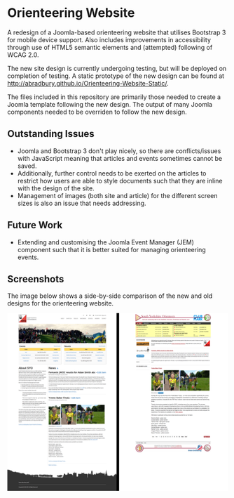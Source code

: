 # Orienteering Website

A redesign of a Joomla-based orienteering website that utilises Bootstrap 3 for mobile device support. Also includes improvements in accessibility through use of HTML5 semantic elements and (attempted) following of WCAG 2.0.

The new site design is currently undergoing testing, but will be deployed on completion of testing. A static prototype of the new design can be found at <http://abradbury.github.io/Orienteering-Website-Static/>.

The files included in this repository are primarily those needed to create a Joomla template following the new design. The output of many Joomla components needed to be overriden to follow the new design.

## Outstanding Issues
* Joomla and Bootstrap 3 don't play nicely, so there are conflicts/issues with JavaScript meaning that articles and events sometimes cannot be saved. 
* Additionally, further control needs to be exerted on the articles to restrict how users are able to style documents such that they are inline with the design of the site. 
* Management of images (both site and article) for the different screen sizes is also an issue that needs addressing.

## Future Work
* Extending and customising the Joomla Event Manager (JEM) component such that it is better suited for managing orienteering events.  

## Screenshots
The image below shows a side-by-side comparison of the new and old designs for the orienteering website.

![A screenshot of the new orienteering website design](images/new_old_comparison.png)

